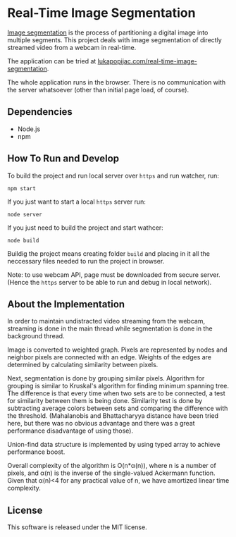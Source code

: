 Real-Time Image Segmentation
============================

[Image segmentation][1] is the process of partitioning a digital image into
multiple segments. This project deals with image segmentation of directly
streamed video from a webcam in real-time.

The application can be tried at [lukapopijac.com/real-time-image-segmentation][2].

The whole application runs in the browser. There is no communication with the
server whatsoever (other than initial page load, of course).


Dependencies
------------
 *  Node.js
 *  npm


How To Run and Develop
----------------------
To build the project and run local server over `https` and run watcher, run:
```
npm start
```

If you just want to start a local `https` server run:
```
node server
```

If you just need to build the project and start wathcer:
```
node build
```

Buildig the project means creating folder `build` and placing in it all
the neccessary files needed to run the project in browser.

Note: to use webcam API, page must be downloaded from secure server.
(Hence the `https` server to be able to run and debug in local network).



About the Implementation
------------------------

In order to maintain undistracted video streaming from the webcam, streaming
is done in the main thread while segmentation is done in the background thread.

Image is converted to weighted graph. Pixels are represented by nodes and
neighbor pixels are connected with an edge. Weights of the edges are determined
by calculating similarity between pixels.

Next, segmentation is done by grouping similar pixels. Algorithm for grouping
is similar to Kruskal's algorithm for finding minimum spanning tree. The
difference is that every time when two sets are to be connected, a test for
similarity between them is being done. Similarity test is done by subtracting
average colors between sets and comparing the difference with the threshold.
(Mahalanobis and Bhattacharyya distance have been tried here, but there was
no obvious advantage and there was a great performance disadvantage of using
those).

Union-find data structure is implemented by using typed array to achieve
performance boost.

Overall complexity of the algorithm is O(n*<span class="alpha">&alpha;</span>(n)), where n is a number of pixels, and <span class="alpha">&alpha;</span>(n) is the inverse of the single-valued Ackermann function. Given that <span class="alpha">&alpha;</span>(n)&lt;4 for any practical value of n, we have amortized linear time complexity.


 [1]: http://en.wikipedia.org/wiki/Image_segmentation        "Image Segmentation"
 [2]: https://lukapopijac.com/real-time-image-segmentation/  "Real-Time Image Segmentation"



License
-------

This software is released under the MIT license.
